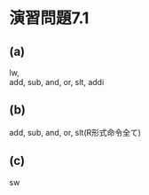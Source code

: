 # 演習問題7.1

## (a)

lw,  
add, sub, and, or, slt,
addi

## (b)

add, sub, and, or, slt(R形式命令全て)

## (c)

sw
